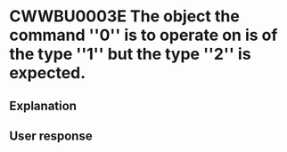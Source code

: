 # CWWBU0003E The object the command ''0'' is to operate on is of the type ''1'' but the type ''2'' is expected.

## Explanation

## User response